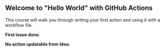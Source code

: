 ## Welcome to "Hello World" with GitHub Actions

This course will walk you through writing your first action and using it with a workflow file. 

**First issue done.**

**No action updatable from Idea.**
